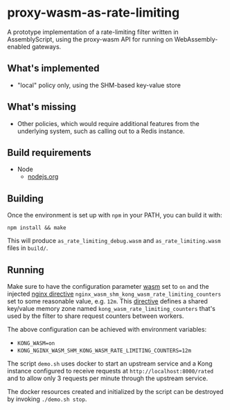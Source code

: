 # proxy-wasm-as-rate-limiting

A prototype implementation of a rate-limiting filter written in AssemblyScript,
using the proxy-wasm API for running on WebAssembly-enabled gateways.

## What's implemented

* "local" policy only, using the SHM-based key-value store

## What's missing

* Other policies, which would require additional features from the
  underlying system, such as calling out to a Redis instance.

## Build requirements

* Node
  * [nodejs.org](https://nodejs.org)

## Building

Once the environment is set up with `npm` in your PATH,
you can build it with:

```
npm install && make
```

This will produce `as_rate_limiting_debug.wasm` and `as_rate_limiting.wasm`
files in `build/`.

## Running

Make sure to have the configuration parameter [wasm](https://docs.konghq.com/gateway/latest/reference/configuration/#webassembly-wasm-section)
set to `on` and the injected [nginx directive](https://docs.konghq.com/gateway/latest/reference/nginx-directives)
`nginx_wasm_shm_kong_wasm_rate_limiting_counters` set
to some reasonable value, e.g. `12m`. This [directive](https://github.com/Kong/ngx_wasm_module/blob/main/docs/DIRECTIVES.md#shm_kv)
defines a shared key/value memory zone named `kong_wasm_rate_limiting_counters`
that's used by the filter to share request counters between workers.

The above configuration can be achieved with environment variables:
 - `KONG_WASM=on`
 - `KONG_NGINX_WASM_SHM_KONG_WASM_RATE_LIMITING_COUNTERS=12m`

The script `demo.sh` uses docker to start an upstream service and a Kong
instance configured to receive requests at `http://localhost:8000/rated` and to
allow only 3 requests per minute through the upstream service.

The docker resources created and initialized by the script can be destroyed by
invoking `./demo.sh stop`.
